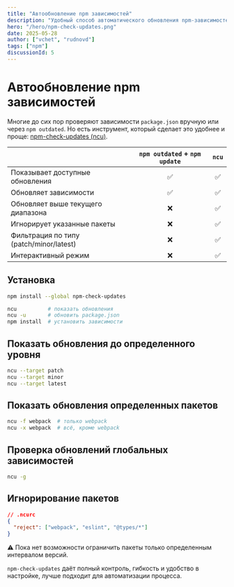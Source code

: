 ```yaml
---
title: "Автообновление npm зависимостей"
description: "Удобный способ автоматического обновления npm-зависимостей с помощью npm-check-updates: больше контроля, фильтры и интерактивность для простого поддержания актуальности проекта."
hero: "/hero/npm-check-updates.png"
date: 2025-05-28
author: ["vchet", "rudnovd"]
tags: ["npm"]
discussionId: 5
---
```


# Автообновление npm зависимостей

Многие до сих пор проверяют зависимости `package.json` вручную или через `npm outdated`. Но есть инструмент, который сделает это удобнее и проще: [npm-check-updates (ncu)](https://www.npmjs.com/package/npm-check-updates).

|                                         | `npm outdated` + `npm update` | `ncu` |
|-----------------------------------------|:-----------------------------:|:-----:|
| Показывает доступные обновления         |               ✅               |   ✅   |
| Обновляет зависимости                   |               ✅               |   ✅   |
| Обновляет выше текущего диапазона       |               ❌               |   ✅   |
| Игнорирует указанные пакеты             |               ❌               |   ✅   |
| Фильтрация по типу (patch/minor/latest) |               ❌               |   ✅   |
| Интерактивный режим                     |               ❌               |   ✅   |

## Установка

```bash
npm install --global npm-check-updates
```

```bash
ncu          # показать обновления
ncu -u       # обновить package.json
npm install  # установить зависимости
```

## Показать обновления до определенного уровня

```bash
ncu --target patch
ncu --target minor
ncu --target latest
```

## Показать обновления определенных пакетов

```bash
ncu -f webpack  # только webpack
ncu -x webpack  # всё, кроме webpack
```

## Проверка обновлений глобальных зависимостей

```bash
ncu -g
```

## Игнорирование пакетов

```json
// .ncurc
{
  "reject": ["webpack", "eslint", "@types/*"]
}
```

⚠️ Пока нет возможности ограничить пакеты только определенным интервалом версий.

`npm-check-updates` даёт полный контроль, гибкость и удобство в настройке, лучше подходит для автоматизации процесса.
